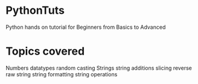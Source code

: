 # PythonTuts
Python hands on tutorial for Beginners from Basics to Advanced

# Topics covered
Numbers
    datatypes
    random
    casting
Strings
    string additions
    slicing
    reverse
    raw string
    string formatting
    string operations
